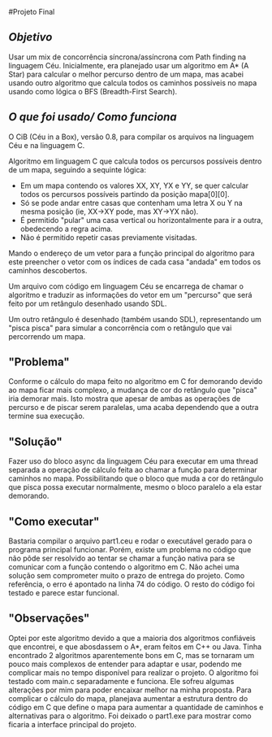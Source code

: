 #Projeto Final

## *Objetivo*

Usar um mix de concorrência síncrona/assíncrona com Path finding na linguagem Céu.
Inicialmente, era planejado usar um algoritmo em A* (A Star) para calcular o melhor percurso dentro de um mapa, mas acabei usando outro algoritmo que calcula todos os caminhos possíveis no mapa usando como lógica o BFS (Breadth-First Search).

## *O que foi usado/ Como funciona*

O CiB (Céu in a Box), versão 0.8, para compilar os arquivos na linguagem Céu e na linguagem C.

Algoritmo em linguagem C que calcula todos os percursos possíveis dentro de um mapa, seguindo a sequinte lógica:
- Em um mapa contendo os valores XX, XY, YX e YY, se quer calcular todos os percursos possíveis partindo da posição mapa[0][0].
- Só se pode andar entre casas que contenham uma letra X ou Y na mesma posição (ie, XX->XY pode, mas XY->YX não).
- É permitido "pular" uma casa vertical ou horizontalmente para ir a outra, obedecendo a regra acima.
- Não é permitido repetir casas previamente visitadas.

Mando o endereço de um vetor para a função principal do algoritmo para este preencher o vetor com os índices de cada casa "andada" em todos os caminhos descobertos.

Um arquivo com código em linguagem Céu se encarrega de chamar o algoritmo e traduzir as informações do vetor em um "percurso" que será feito por um retângulo desenhado usando SDL.

Um outro retângulo é desenhado (também usando SDL), representando um "pisca pisca" para simular a concorrência com o retângulo que vai percorrendo um mapa.

## "Problema"

Conforme o cálculo do mapa feito no algoritmo em C for demorando devido ao mapa ficar mais complexo, a mudança de cor do retângulo que "pisca" iria demorar mais.
Isto mostra que apesar de ambas as operações de percurso e de piscar serem paralelas, uma acaba dependendo que a outra termine sua execução.

## "Solução"

Fazer uso do bloco async da linguagem Céu para executar em uma thread separada a operação de cálculo feita ao chamar a função para determinar caminhos no mapa.
Possibilitando que o bloco que muda a cor do retângulo que pisca possa executar normalmente, mesmo o bloco paralelo a ela estar demorando.

## "Como executar"

Bastaria compilar o arquivo part1.ceu e rodar o executável gerado para o programa principal funcionar.
Porém, existe um problema no código que não pôde ser resolvido ao tentar se chamar a função nativa para se comunicar com a função contendo o algoritmo em C. Não achei uma solução sem comprometer muito o prazo de entrega do projeto.
Como referência, o erro é apontado na linha 74 do código. O resto do código foi testado e parece estar funcional.

## "Observações"

Optei por este algoritmo devido a que a maioria dos algoritmos confiáveis que encontrei, e que abosdassem o A*, eram feitos em C++ ou Java.
Tinha encontrado 2 algoritmos aparentemente bons em C, mas se tornaram um pouco mais complexos de entender para adaptar e usar, podendo me complicar mais no tempo disponível para realizar o projeto.
O algoritmo foi testado com main.c separadamente e funciona. Ele sofreu algumas alterações por mim para poder encaixar melhor na minha proposta.
Para complicar o cálculo do mapa, planejava aumentar a estrutura dentro do código em C que define o mapa para aumentar a quantidade de caminhos e alternativas para o algoritmo.
Foi deixado o part1.exe para mostrar como ficaria a interface principal do projeto.